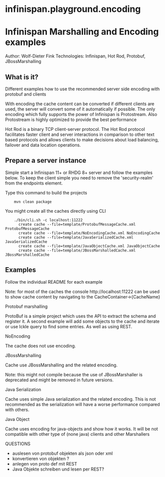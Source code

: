 # infinispan.playground.encoding
Infinispan Marshalling and Encoding examples
===============================

Author: Wolf-Dieter Fink
Technologies: Infinispan, Hot Rod, Protobuf, JBossMarshalling


What is it?
-----------

Different examples how to use the recommended server side encoding with protobuf and clients

With encoding the cache content can be converted if different clients are used, the server will convert some of it automatically if possible.
The only encoding which fully supports the power of Infinispan is Protostream.
Also Protostream is highly optimized to provide the best performance

Hot Rod is a binary TCP client-server protocol. The Hot Rod protocol facilitates faster client and server interactions in comparison to other text based protocols and allows clients to make decisions about load balancing, failover and data location operations.


Prepare a server instance
-------------
Simple start a Infinispan 11+ or RHDG 8+ server and follow the examples below.
To keep the client simple you need to remove the 'security-realm' from the endpoints element.

Type this command to build the projects

        mvn clean package


You might create all the caches directly using CLI

        ./bin/cli.sh -c localhost:11222
          create cache --file=template/ProtobufMessageCache.xml ProtobufMessageCache
          create cache --file=template/NoEncodingCache.xml NoEncodingCache
          create cache --file=template/JavaSerializedCache.xml JavaSerializedCache
          create cache --file=template/JavaObjectCache.xml JavaObjectCache
          create cache --file=template/JBossMarshalledCache.xml JBossMarshalledCache


Examples
--------

 Follow the individual README for each example

 Note: for most of the caches the console http://localhost:11222 can be used to show cache content by navigating to the CacheContainer->{CacheName}



Protobuf marshalling

  ProtoBuf is a simple project which uses the API to extract the schema and register it.
  A second example will add some objects to the cache and iterate or use Ickle query to find some entries.
  As well as using REST.


NoEncoding

  The cache does not use encoding.

JBossMarshalling

  Cache use JBossMarshalling and the related encoding.
  
  Note: this might not compile because the use of JBossMarshaller is deprecated and might be removed in future versions.

Java Serialization

  Cache uses simple Java serialization and the related encoding.
  This is not recommended as the serialization will have a worse performance compared with others.

Java Object

  Cache uses encoding for java-objects and show how it works.
  It will be not compatible with other type of (none java) clients and other Marshallers







QUESTIONS 
- auslesen von protobuf objekten als json oder xml
- konvertieren von objekten ?
- anlegen von proto def mit REST
- Java Objekte schreiben und lesen per REST?
